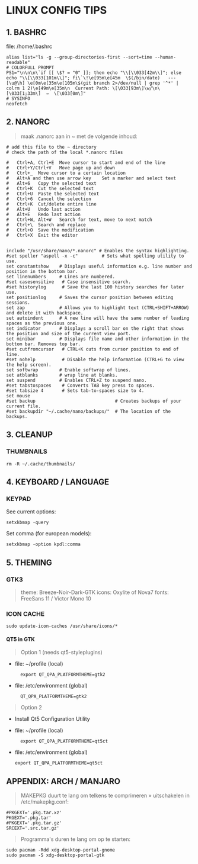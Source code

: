 # LINUX CONFIG TIPS

## 1. BASHRC
file: /home/.bashrc

```
alias list="ls -g --group-directories-first --sort=time --human-readable"
# COLORFULL PROMPT
PS1="\n\n\n\`if [[ \$? = "0" ]]; then echo "\\[\\033[42m\\]"; else echo "\\[\\033[101m\\]"; fi\`\!\e[95m\e[45m  \$(/bin/date)   ---   [\u@\h] \e[0m\e[35m\e[105m\$(git branch 2>/dev/null | grep '^*' | colrm 1 2)\e[49m\e[35m\n  Current Path: \[\033[93m\]\w/\n\[\033[1;33m\]  ⇒  \[\033[0m\]"
# SYSINFO
neofetch
```

## 2. NANORC
> maak .nanorc aan in ~ met de volgende inhoud:
```
# add this file to the ~ directory
# check the path of the local *.nanorc files

#	Ctrl+A, Ctrl+E	Move cursor to start and end of the line
#	Ctrl+Y/Ctrl+V	Move page up and down
#	Ctrl+_	Move cursor to a certain location
#	Alt+A and then use arrow key	Set a marker and select text
#	Alt+6	Copy the selected text
#	Ctrl+K	Cut the selected text
#	Ctrl+U	Paste the selected text
#	Ctrl+6	Cancel the selection
#	Ctrl+K	Cut/delete entire line
#	Alt+U	Undo last action
#	Alt+E	Redo last action
#	Ctrl+W, Alt+W	Search for text, move to next match
#	Ctrl+\	Search and replace
#	Ctrl+O	Save the modification
#	Ctrl+X	Exit the editor


include "/usr/share/nano/*.nanorc" # Enables the syntax highlighting.
#set speller "aspell -x -c"         # Sets what spelling utility to use.
set constantshow    # Displays useful information e.g. line number and position in the bottom bar.
set linenumbers     # Lines are numbered.
#set casesensitive   # Case insensitive search.
#set historylog      # Save the last 100 history searches for later use.
set positionlog     # Saves the cursor position between editing sessions.
set zap             # Allows you to highlight text (CTRL+SHIFT+ARROW) and delete it with backspace.
set autoindent      # A new line will have the same number of leading spaces as the previous one.
set indicator       # Displays a scroll bar on the right that shows the position and size of the current view port.
set minibar         # Displays file name and other information in the bottom bar. Removes top bar.
#set cutfromcursor   # CTRL+K cuts from cursor position to end of line.
#set nohelp          # Disable the help information (CTRL+G to view the help screen).
set softwrap        # Enable softwrap of lines.
set atblanks        # wrap line at blanks.
set suspend         # Enables CTRL+Z to suspend nano.
#set tabstospaces    # Converts TAB key press to spaces.
#set tabsize 4       # Sets tab-to-spaces size to 4.
set mouse
#set backup                              # Creates backups of your current file.
#set backupdir "~/.cache/nano/backups/"  # The location of the backups.
```


## 3. CLEANUP
### THUMBNAILS

    rm -R ~/.cache/thumbnails/



## 4. KEYBOARD / LANGUAGE
### KEYPAD

See current options:

    setxkbmap -query
    
Set comma (for european models):

    setxkbmap -option kpdl:comma
    
## 5. THEMING

### GTK3
> theme: Breeze-Noir-Dark-GTK
> icons: Oxylite of Nova7
> fonts:  FreeSans 11 / Victor Mono 10


### ICON CACHE
`sudo update-icon-caches /usr/share/icons/*`

#### QT5 in GTK

> Option 1 (needs qt5-styleplugins)

* file: ~/profile (local)

        export QT_QPA_PLATFORMTHEME=gtk2
        
* file: /etc/environment (global)

        QT_QPA_PLATFORMTHEME=gtk2

> Option 2

* Install Qt5 Configuration Utility

* file: ~/profile (local)

        export QT_QPA_PLATFORMTHEME=qt5ct
        
* file: /etc/environment (global)

      export QT_QPA_PLATFORMTHEME=qt5ct


## APPENDIX: ARCH / MANJARO

> MAKEPKG duurt te lang om telkens te comprimeren » uitschakelen in /etc/makepkg.conf:
```
#PKGEXT='.pkg.tar.xz'
PKGEXT='.pkg.tar'
#PKGEXT='.pkg.tar.gz'
SRCEXT='.src.tar.gz'
```

> Programma's duren te lang om op te starten:
```
sudo pacman -Rdd xdg-desktop-portal-gnome
sudo pacman -S xdg-desktop-portal-gtk
```
